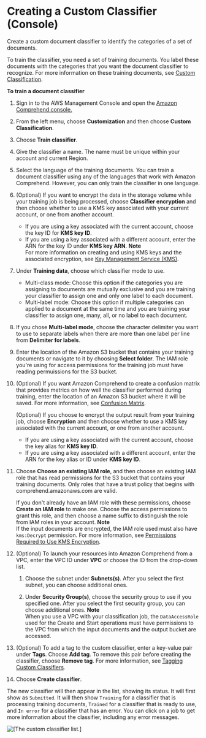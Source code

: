# Creating a Custom Classifier \(Console\)<a name="getting-started-console-classifier"></a>

Create a custom document classifier to identify the categories of a set of documents\.

To train the classifier, you need a set of training documents\. You label these documents with the categories that you want the document classifier to recognize\. For more information on these training documents, see [Custom Classification](how-document-classification.md)\.

**To train a document classifier**

1. Sign in to the AWS Management Console and open the [Amazon Comprehend console\.](https://console.aws.amazon.com/comprehend/home?region=us-east-1#api-explorer:)

1. From the left menu, choose **Customization** and then choose **Custom Classification**\.

1. Choose **Train classifier**\.

1. Give the classifier a name\. The name must be unique within your account and current Region\.

1. Select the language of the training documents\. You can train a document classifier using any of the languages that work with Amazon Comprehend\. However, you can only train the classifier in one language\.

1. \(Optional\) If you want to encrypt the data in the storage volume while your training job is being processed, choose **Classifier encryption** and then choose whether to use a KMS key associated with your current account, or one from another account\.
   + If you are using a key associated with the current account, choose the key ID for **KMS key ID**\.
   + If you are using a key associated with a different account, enter the ARN for the key ID under **KMS key ARN**\.
**Note**  
For more information on creating and using KMS keys and the associated encryption, see [Key Management Service \(KMS\)](https://docs.aws.amazon.com/kms/latest/developerguide/overview.html)\.

1. Under **Training data**, choose which classifier mode to use\.
   + Multi\-class mode: Choose this option if the categories you are assigning to documents are mutually exclusive and you are training your classifier to assign one and only one label to each document\.
   + Multi\-label mode: Choose this option if multiple categories can applied to a document at the same time and you are training your classifier to assign one, many, all, or no label to each document\. 

1. If you chose **Multi\-label mode**, choose the character delimiter you want to use to separate labels when there are more than one label per line from **Delimiter for labels**\.

1. Enter the location of the Amazon S3 bucket that contains your training documents or navigate to it by choosing **Select folder**\. The IAM role you're using for access permissions for the training job must have reading permuissions for the S3 bucket\.

1. \(Optional\) If you want Amazon Comprehend to create a confusion matrix that provides metrics on how well the classifier performed during training, enter the location of an Amazon S3 bucket where it will be saved\. For more information, see [Confusion Matrix](conf-matrix.md)\.

   \(Optional\) If you choose to encrypt the output result from your training job, choose **Encryption** and then choose whether to use a KMS key associated with the current account, or one from another account\.
   + If you are using a key associated with the current account, choose the key alias for **KMS key ID**\.
   + If you are using a key associated with a different account, enter the ARN for the key alias or ID under **KMS key ID**\.

1. Choose **Choose an existing IAM role**, and then choose an existing IAM role that has read permissions for the S3 bucket that contains your training documents\. Only roles that have a trust policy that begins with comprehend\.amazonaws\.com are valid\.

   If you don't already have an IAM role with these permissions, choose **Create an IAM role** to make one\. Choose the access permissions to grant this role, and then choose a name suffix to distinguish the role from IAM roles in your account\.
**Note**  
If the input documents are encrypted, the IAM role used must also have `kms:Decrypt` permission\. For more information, see [Permissions Required to Use KMS Encryption](access-control-managing-permissions.md#auth-kms-permissions)\.

1. \(Optional\) To launch your resources into Amazon Comprehend from a VPC, enter the VPC ID under **VPC** or choose the ID from the drop\-down list\. 

   1. Choose the subnet under **Subnets\(s\)**\. After you select the first subnet, you can choose additional ones\.

   1. Under **Security Group\(s\)**, choose the security group to use if you specified one\. After you select the first security group, you can choose additional ones\.
**Note**  
When you use a VPC with your classification job, the `DataAccessRole` used for the Create and Start operations must have permissions to the VPC from which the input documents and the output bucket are accessed\.

1. \(Optional\) To add a tag to the custom classifier, enter a key\-value pair under **Tags**\. Choose **Add tag**\. To remove this pair before creating the classifier, choose **Remove tag**\. For more information, see [Tagging Custom Classifiers](class-tagging.md)\.

1. Choose **Create classifier**\.

The new classifier will then appear in the list, showing its status\. It will first show as `Submitted`\. It will then show `Training` for a classifier that is processing training documents, `Trained` for a classifier that is ready to use, and `In error` for a classifier that has an error\. You can click on a job to get more information about the classifier, including any error messages\.

![\[The custom classifier list.\]](http://docs.aws.amazon.com/comprehend/latest/dg/images/class-list.png)